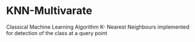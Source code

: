 # KNN-Multivarate
Classical Machine Learning Algorithm K- Nearest Neighbours  implemented for detection of the class at a query point
